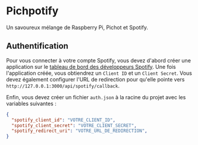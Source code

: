 # Pichpotify

Un savoureux mélange de Raspberry Pi, Pichot et Spotify.

## Authentification

Pour vous connecter à votre compte Spotify, vous devez d'abord créer une application sur le [tableau de bord des développeurs Spotify](https://developer.spotify.com/dashboard/applications). Une fois l'application créée, vous obtiendrez un `Client ID` et un `Client Secret`.
Vous devez également configurer l'URL de redirection pour qu'elle pointe vers `http://127.0.0.1:3000/api/spotify/callback`.

Enfin, vous devez créer un fichier `auth.json` à la racine du projet avec les variables suivantes :

```json
{
  "spotify_client_id": "VOTRE_CLIENT_ID",
  "spotify_client_secret": "VOTRE_CLIENT_SECRET",
  "spotify_redirect_uri": "VOTRE_URL_DE_REDIRECTION",
}
```